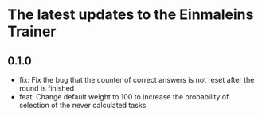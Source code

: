 # The latest updates to the Einmaleins Trainer
## 0.1.0
- fix: Fix the bug that the counter of correct answers is not reset after the round is finished
- feat: Change default weight to 100 to increase the probability of selection of the never calculated tasks